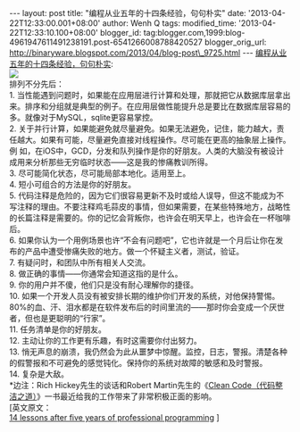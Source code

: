 --- layout: post title: "编程从业五年的十四条经验，句句朴实" date:
'2013-04-22T12:33:00.001+08:00' author: Wenh Q tags: modified\_time:
'2013-04-22T12:33:10.100+08:00' blogger\_id:
tag:blogger.com,1999:blog-4961947611491238191.post-6541266008788420527
blogger\_orig\_url:
http://binaryware.blogspot.com/2013/04/blog-post\_9725.html ---
[编程从业五年的十四条经验，句句朴实](http://www.oschina.net/news/39728/14-lessons-after-five-years-of-professional-programming):
\
![](http://static.oschina.net/uploads/img/201304/19073713_gJ16.jpg)\
排列不分先后：\
1.
当性能遇到问题时，如果能在应用层进行计算和处理，那就把它从数据库层拿出来。排序和分组就是典型的例子。在应用层做性能提升总是要比在数据库层容易的多。就像对于MySQL，sqlite更容易掌控。\
2.
关于并行计算，如果能避免就尽量避免。如果无法避免，记住，能力越大，责任越大。如果有可能，尽量避免直接对线程操作。尽可能在更高的抽象层上操作。例
如，在iOS中，GCD，分发和队列操作是你的好朋友。人类的大脑没有被设计成用来分析那些无穷临时状态——这是我的惨痛教训所得。\
3. 尽可能简化状态，尽可能局部本地化。适用至上。\
4. 短小可组合的方法是你的好朋友。\
5.
代码注释是危险的，因为它们很容易更新不及时或给人误导，但这不能成为不写注释的理由。不要注释鸡毛蒜皮的事情，但如果需要，在某些特殊地方，战略性的长篇注释是需要的。你的记忆会背叛你，也许会在明天早上，也许会在一杯咖啡后。\
6.
如果你认为一个用例场景也许“不会有问题吧”，它也许就是一个月后让你在发布的产品中遭受惨痛失败的地方。做一个怀疑主义者，测试，验证。\
7. 有疑问时，和团队中所有相关人交流。\
8. 做正确的事情——你通常会知道这指的是什么。\
9. 你的用户并不傻，他们只是没有耐心理解你的捷径。\
10.
如果一个开发人员没有被安排长期的维护你们开发的系统，对他保持警惕。80%的血、汗、泪水都是在软件发布后的时间里流的——那时你会变成一个厌世者，但也是更聪明的“行家”。\
11. 任务清单是你的好朋友。\
12. 主动让你的工作更有乐趣，有时这需要你付出努力。\
13.
悄无声息的崩溃，我仍然会为此从噩梦中惊醒。监控，日志，警报。清楚各种的假警报和不可避免的感觉钝化。保持你的系统对故障的敏感和及时警报。\
14. 复杂是大敌。\
\*边注：Rich Hickey先生的谈话和Robert Martin先生的《[Clean
Code（代码整洁之道）](http://bit.ly/M9Vu8V)》一书最近给我的工作带来了非常积极正面的影响。\
[英文原文：\
[14 lessons after five years of professional
programming](http://siavoshb.tumblr.com/post/47005180661/14-lessons-after-five-years-of-professional-programming)
]
